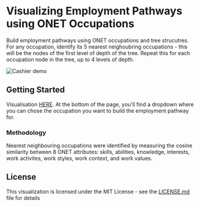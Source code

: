 # Visualizing Employment Pathways using ONET Occupations

Build employment pathways using ONET occupations and tree strucutres. For any occupation, identify its 5 nearest neighoubring occupations - this will be the nodes of the first level of depth of the tree. Repeat this for each occupation node in the tree, up to 4 levels of depth. 

![Cashier demo](epp-cashier-loop.gif)

## Getting Started

Visualisation [HERE](https://uamarasinghe.github.io/employment-pathways.github.io/). At the bottom of the page, you'll find a dropdown where you can chose the occupation you want to build the employment pathway for. 

### Methodology

Nearest neighbouring occupations were identified by measuring the cosine similarity between 8 ONET attributes: skills, abilities, knowledge, interests, work activites, work styles, work context, and work values. 

## License

This visualization is licensed under the MIT License - see the [LICENSE.md](LICENSE.md) file for details


